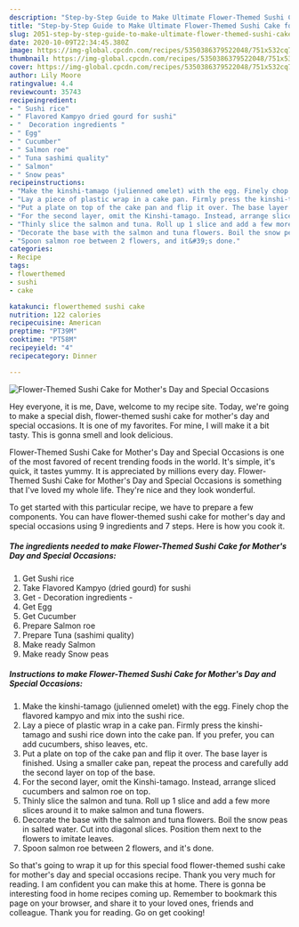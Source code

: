 ```yaml
---
description: "Step-by-Step Guide to Make Ultimate Flower-Themed Sushi Cake for Mother&amp;#39;s Day and Special Occasions"
title: "Step-by-Step Guide to Make Ultimate Flower-Themed Sushi Cake for Mother&amp;#39;s Day and Special Occasions"
slug: 2051-step-by-step-guide-to-make-ultimate-flower-themed-sushi-cake-for-mother-and-39-s-day-and-special-occasions
date: 2020-10-09T22:34:45.380Z
image: https://img-global.cpcdn.com/recipes/5350386379522048/751x532cq70/flower-themed-sushi-cake-for-mothers-day-and-special-occasions-recipe-main-photo.jpg
thumbnail: https://img-global.cpcdn.com/recipes/5350386379522048/751x532cq70/flower-themed-sushi-cake-for-mothers-day-and-special-occasions-recipe-main-photo.jpg
cover: https://img-global.cpcdn.com/recipes/5350386379522048/751x532cq70/flower-themed-sushi-cake-for-mothers-day-and-special-occasions-recipe-main-photo.jpg
author: Lily Moore
ratingvalue: 4.4
reviewcount: 35743
recipeingredient:
- " Sushi rice"
- " Flavored Kampyo dried gourd for sushi"
- "  Decoration ingredients "
- " Egg"
- " Cucumber"
- " Salmon roe"
- " Tuna sashimi quality"
- " Salmon"
- " Snow peas"
recipeinstructions:
- "Make the kinshi-tamago (julienned omelet) with the egg. Finely chop the flavored kampyo and mix into the sushi rice."
- "Lay a piece of plastic wrap in a cake pan. Firmly press the kinshi-tamago and sushi rice down into the cake pan. If you prefer, you can add cucumbers, shiso leaves, etc."
- "Put a plate on top of the cake pan and flip it over. The base layer is finished. Using a smaller cake pan, repeat the process and carefully add the second layer on top of the base."
- "For the second layer, omit the Kinshi-tamago. Instead, arrange sliced cucumbers and salmon roe on top."
- "Thinly slice the salmon and tuna. Roll up 1 slice and add a few more slices around it to make salmon and tuna flowers."
- "Decorate the base with the salmon and tuna flowers. Boil the snow peas in salted water. Cut into diagonal slices. Position them next to the flowers to imitate leaves."
- "Spoon salmon roe between 2 flowers, and it&#39;s done."
categories:
- Recipe
tags:
- flowerthemed
- sushi
- cake

katakunci: flowerthemed sushi cake 
nutrition: 122 calories
recipecuisine: American
preptime: "PT39M"
cooktime: "PT58M"
recipeyield: "4"
recipecategory: Dinner

---
```



![Flower-Themed Sushi Cake for Mother&#39;s Day and Special Occasions](https://img-global.cpcdn.com/recipes/5350386379522048/751x532cq70/flower-themed-sushi-cake-for-mothers-day-and-special-occasions-recipe-main-photo.jpg)

Hey everyone, it is me, Dave, welcome to my recipe site. Today, we're going to make a special dish, flower-themed sushi cake for mother&#39;s day and special occasions. It is one of my favorites. For mine, I will make it a bit tasty. This is gonna smell and look delicious.

Flower-Themed Sushi Cake for Mother&#39;s Day and Special Occasions is one of the most favored of recent trending foods in the world. It's simple, it's quick, it tastes yummy. It is appreciated by millions every day. Flower-Themed Sushi Cake for Mother&#39;s Day and Special Occasions is something that I've loved my whole life. They're nice and they look wonderful.




To get started with this particular recipe, we have to prepare a few components. You can have flower-themed sushi cake for mother&#39;s day and special occasions using 9 ingredients and 7 steps. Here is how you cook it.

<!--inarticleads1-->

##### The ingredients needed to make Flower-Themed Sushi Cake for Mother&#39;s Day and Special Occasions:

1. Get  Sushi rice
1. Take  Flavored Kampyo (dried gourd) for sushi
1. Get  - Decoration ingredients -
1. Get  Egg
1. Get  Cucumber
1. Prepare  Salmon roe
1. Prepare  Tuna (sashimi quality)
1. Make ready  Salmon
1. Make ready  Snow peas




<!--inarticleads2-->

##### Instructions to make Flower-Themed Sushi Cake for Mother&#39;s Day and Special Occasions:

1. Make the kinshi-tamago (julienned omelet) with the egg. Finely chop the flavored kampyo and mix into the sushi rice.
1. Lay a piece of plastic wrap in a cake pan. Firmly press the kinshi-tamago and sushi rice down into the cake pan. If you prefer, you can add cucumbers, shiso leaves, etc.
1. Put a plate on top of the cake pan and flip it over. The base layer is finished. Using a smaller cake pan, repeat the process and carefully add the second layer on top of the base.
1. For the second layer, omit the Kinshi-tamago. Instead, arrange sliced cucumbers and salmon roe on top.
1. Thinly slice the salmon and tuna. Roll up 1 slice and add a few more slices around it to make salmon and tuna flowers.
1. Decorate the base with the salmon and tuna flowers. Boil the snow peas in salted water. Cut into diagonal slices. Position them next to the flowers to imitate leaves.
1. Spoon salmon roe between 2 flowers, and it&#39;s done.




So that's going to wrap it up for this special food flower-themed sushi cake for mother&#39;s day and special occasions recipe. Thank you very much for reading. I am confident you can make this at home. There is gonna be interesting food in home recipes coming up. Remember to bookmark this page on your browser, and share it to your loved ones, friends and colleague. Thank you for reading. Go on get cooking!
